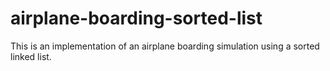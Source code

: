 # airplane-boarding-sorted-list
This is an implementation of an airplane boarding simulation using a sorted linked list.
